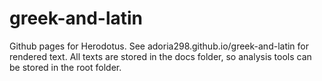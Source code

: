 # greek-and-latin
Github pages for Herodotus.
See adoria298.github.io/greek-and-latin for rendered text.
All texts are stored in the docs folder, so analysis tools can be stored in the root folder.
